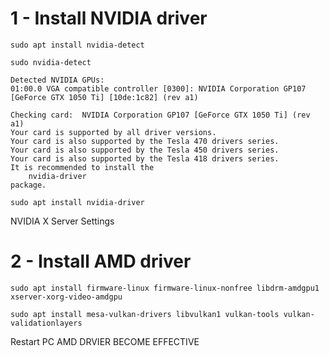 # 1 - Install NVIDIA driver

```
sudo apt install nvidia-detect
```

```
sudo nvidia-detect
```

```
Detected NVIDIA GPUs:
01:00.0 VGA compatible controller [0300]: NVIDIA Corporation GP107 [GeForce GTX 1050 Ti] [10de:1c82] (rev a1)

Checking card:  NVIDIA Corporation GP107 [GeForce GTX 1050 Ti] (rev a1)
Your card is supported by all driver versions.
Your card is also supported by the Tesla 470 drivers series.
Your card is also supported by the Tesla 450 drivers series.
Your card is also supported by the Tesla 418 drivers series.
It is recommended to install the
    nvidia-driver
package.
```

```
sudo apt install nvidia-driver
```

NVIDIA X Server Settings

# 2 - Install AMD driver

```
sudo apt install firmware-linux firmware-linux-nonfree libdrm-amdgpu1 xserver-xorg-video-amdgpu
```

```
sudo apt install mesa-vulkan-drivers libvulkan1 vulkan-tools vulkan-validationlayers
```

Restart PC AMD DRVIER BECOME EFFECTIVE
